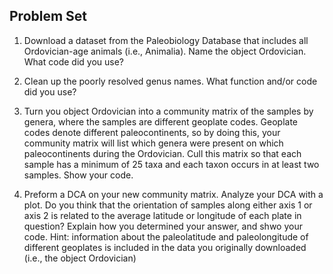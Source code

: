 ## Problem Set

1. Download a dataset from the Paleobiology Database that includes all Ordovician-age animals (i.e., Animalia). Name the object Ordovician. What code did you use?

2. Clean up the poorly resolved genus names. What function and/or code did you use?

3. Turn you object Ordovician into a community matrix of the samples by genera, where the samples are different geoplate codes. Geoplate codes denote different paleocontinents, so by doing this, your community matrix will list which genera were present on which paleocontinents during the Ordovician. Cull this matrix so that each sample has a minimum of 25 taxa and each taxon occurs in at least two samples. Show your code.

4. Preform a DCA on your new community matrix. Analyze your DCA with a plot. Do you think that the orientation of samples along either axis 1 or axis 2 is related to the average latitude or longitude of each plate in question? Explain how you determined your answer, and shwo your code. Hint: information about the paleolatitude and paleolongitude of different geoplates is included in the data you originally downloaded (i.e., the object Ordovician)
